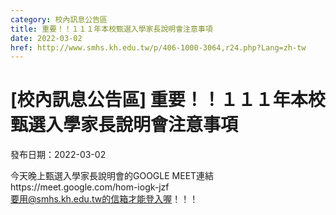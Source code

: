 ```yaml
---
category: 校內訊息公告區
title: 重要！！１１１年本校甄選入學家長說明會注意事項
date: 2022-03-02
href: http://www.smhs.kh.edu.tw/p/406-1000-3064,r24.php?Lang=zh-tw
---
```


# [校內訊息公告區] 重要！！１１１年本校甄選入學家長說明會注意事項

發布日期：2022-03-02

今天晚上甄選入學家長說明會的GOOGLE MEET連結https://meet.google.com/hom-iogk-jzf  
要用@smhs.kh.edu.tw的信箱才能登入喔！！！

